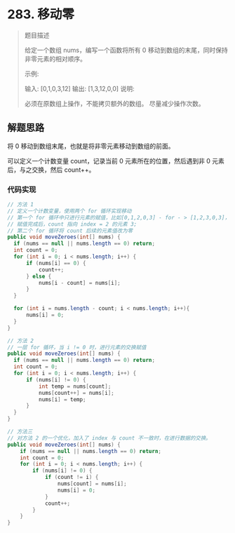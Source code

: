 # 283. 移动零

> 题目描述
> 
> 给定一个数组 nums，编写一个函数将所有 0 移动到数组的末尾，同时保持非零元素的相对顺序。
>
> 示例:
>
> 输入: [0,1,0,3,12]
> 输出: [1,3,12,0,0]
> 说明:
>
> 必须在原数组上操作，不能拷贝额外的数组。
> 尽量减少操作次数。

## 解题思路

将 0 移动到数组末尾，也就是将非零元素移动到数组的前面。

可以定义一个计数变量 count，记录当前 0 元素所在的位置，然后遇到非 0 元素后，与之交换，然后 count++。

### 代码实现

``` java
// 方法 1
// 定义一个计数变量，使用两个 for 循环实现移动
// 第一个 for 循环中只进行元素的赋值，比如[0,1,2,0,3] - for - > [1,2,3,0,3]，
// 赋值完成后，count 指向 index = 2 的元素 3;
// 第二个 for 循环将 count 后续的元素值改为零
public void moveZeroes(int[] nums) {
  if (nums == null || nums.length == 0) return;
  int count = 0;
  for (int i = 0; i < nums.length; i++) {
      if (nums[i] == 0) {
          count++;
      } else {
          nums[i - count] = nums[i];
      }
  }

  for (int i = nums.length - count; i < nums.length; i++){
      nums[i] = 0;
  }
}

```

``` java
// 方法 2
// 一层 for 循环，当 i != 0 时，进行元素的交换赋值
public void moveZeroes(int[] nums) {
  if (nums == null || nums.length == 0) return;
  int count = 0;
  for (int i = 0; i < nums.length; i++) {
      if (nums[i] != 0) {
          int temp = nums[count];
          nums[count++] = nums[i];
          nums[i] = temp;
      }
  }
}

```

```java
// 方法三
// 对方法 2 的一个优化，加入了 index 与 count 不一致时，在进行数据的交换。
public void moveZeroes(int[] nums) {
    if (nums == null || nums.length == 0) return;
    int count = 0;
    for (int i = 0; i < nums.length; i++) {
        if (nums[i] != 0) {
            if (count != i) {
                nums[count] = nums[i];
                nums[i] = 0;
            }
            count++;
        }
    }
}
```

